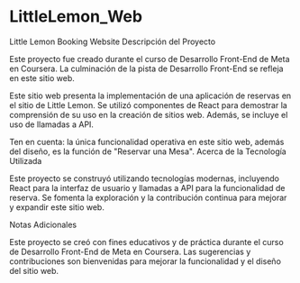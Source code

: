 # LittleLemon_Web
Little Lemon Booking Website
Descripción del Proyecto

Este proyecto fue creado durante el curso de Desarrollo Front-End de Meta en Coursera. La culminación de la pista de Desarrollo Front-End se refleja en este sitio web.

Este sitio web presenta la implementación de una aplicación de reservas en el sitio de Little Lemon. Se utilizó componentes de React para demostrar la comprensión de su uso en la creación de sitios web. Además, se incluye el uso de llamadas a API.

Ten en cuenta: la única funcionalidad operativa en este sitio web, además del diseño, es la función de "Reservar una Mesa".
Acerca de la Tecnología Utilizada

Este proyecto se construyó utilizando tecnologías modernas, incluyendo React para la interfaz de usuario y llamadas a API para la funcionalidad de reserva. Se fomenta la exploración y la contribución continua para mejorar y expandir este sitio web.

Notas Adicionales

Este proyecto se creó con fines educativos y de práctica durante el curso de Desarrollo Front-End de Meta en Coursera.
Las sugerencias y contribuciones son bienvenidas para mejorar la funcionalidad y el diseño del sitio web.
